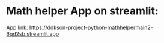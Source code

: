 # Math helper App on streamlit:
App link: https://ddkson-project-python-mathhelpermain2-6qd2sb.streamlit.app
